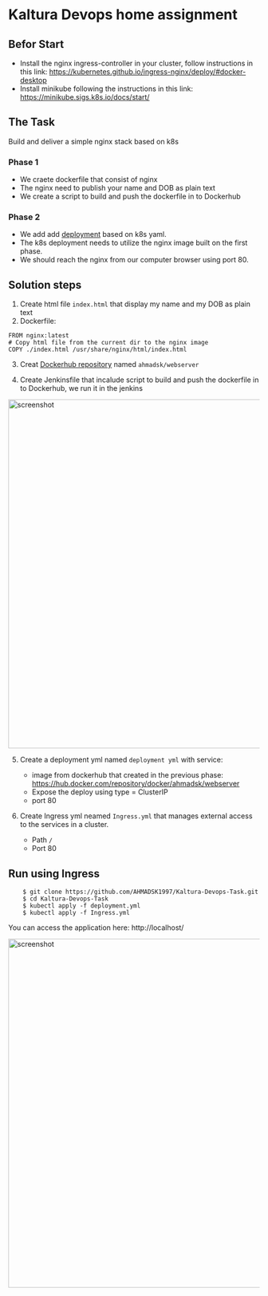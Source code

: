 # Kaltura Devops home assignment

## Befor Start
* Install the nginx ingress-controller in your cluster, follow instructions in this link: https://kubernetes.github.io/ingress-nginx/deploy/#docker-desktop
* Install minikube following the instructions in this link: https://minikube.sigs.k8s.io/docs/start/

## The Task
Build and deliver a simple nginx stack based on k8s

### Phase 1
* We craete dockerfile that consist of nginx
* The nginx need to publish your name and DOB as plain text
* We create a script to build and push the dockerfile in to Dockerhub

### Phase 2
* We add add [deployment](https://kubernetes.io/docs/tasks/run-application/run-stateless-application-deployment/) based on k8s yaml.
* The k8s deployment needs to utilize the nginx image built on the first phase.
* We should reach the nginx from our computer browser using port 80.

## Solution steps
1. Create html file `index.html` that display my name and my DOB as plain text 
2. Dockerfile:
```
FROM nginx:latest
# Copy html file from the current dir to the nginx image
COPY ./index.html /usr/share/nginx/html/index.html
```
3. Creat [Dockerhub repository](https://docs.docker.com/docker-hub/) named `ahmadsk/webserver`

4. Create Jenkinsfile that incalude script to build and push the dockerfile in to Dockerhub, we run it in the jenkins
<img width="700" alt="screenshot" src="https://imgur.com/gsDMeLg.jpg">

5. Create a deployment yml named `deployment yml` with service:
    * image from dockerhub that created in the previous phase: https://hub.docker.com/repository/docker/ahmadsk/webserver
    * Expose the deploy using type = ClusterIP
    * port 80

6. Create Ingress yml neamed `Ingress.yml` that manages external access to the services in a cluster.
    * Path `/` 
    * Port 80 

## Run using Ingress
```
    $ git clone https://github.com/AHMADSK1997/Kaltura-Devops-Task.git
    $ cd Kaltura-Devops-Task
    $ kubectl apply -f deployment.yml
    $ kubectl apply -f Ingress.yml
```
You can access the application here: http://localhost/

<img width="700" alt="screenshot" src="https://imgur.com/AhxV60J.jpg">

